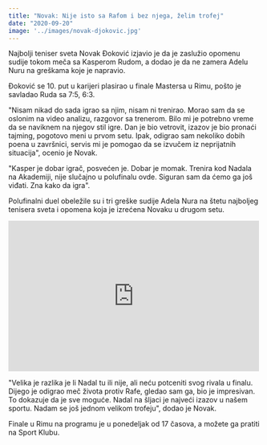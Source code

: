 ```yaml
---
title: "Novak: Nije isto sa Rafom i bez njega, želim trofej"
date: "2020-09-20"
image: '../images/novak-djokovic.jpg'
---
```


Najbolji teniser sveta Novak Đoković izjavio je da je zaslužio opomenu sudije tokom meča sa Kasperom Rudom,
a dodao je da ne zamera Adelu Nuru na greškama koje je napravio.

Đoković se 10. put u karijeri plasirao u finale Mastersa u Rimu, pošto je savladao Ruda sa 7:5, 6:3.

"Nisam nikad do sada igrao sa njim, nisam ni trenirao. Morao sam da se oslonim na video analizu, razgovor sa trenerom. Bilo mi je potrebno vreme da se naviknem na njegov stil igre. Dan je bio vetrovit, izazov je bio pronaći tajming, pogotovo meni u prvom setu. Ipak, odigrao sam nekoliko dobih poena u završnici, servis mi je pomogao da se izvučem iz neprijatnih situacija", ocenio je Novak.

"Kasper je dobar igrač, posvećen je. Dobar je momak. Trenira kod Nadala na Akademiji, nije slučajno u polufinalu ovde. Siguran sam da ćemo ga još viđati. Zna kako da igra".

Polufinalni duel obeležile su i tri greške sudije Adela Nura na štetu najboljeg tenisera sveta i opomena koja je izrećena Novaku u drugom setu.

<iframe width="500" height="300" src="https://www.youtube.com/embed/6BzmaDLAiZU" frameborder="0" allow="accelerometer; autoplay; clipboard-write; encrypted-media; gyroscope; picture-in-picture" allowfullscreen></iframe>

"Velika je razlika je li Nadal tu ili nije, ali neću potceniti svog rivala u finalu. Dijego je odigrao meč života protiv Rafe, gledao sam ga, bio je impresivan. To dokazuje da je sve moguće. Nadal na šljaci je najveći izazov u našem sportu. Nadam se još jednom velikom trofeju", dodao je Novak.

Finale u Rimu na programu je u ponedeljak od 17 časova, a možete ga pratiti na Sport Klubu.